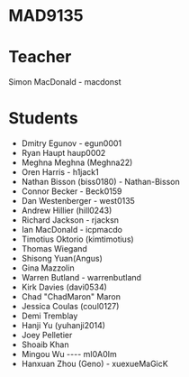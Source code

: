 MAD9135
=======

Teacher
=======

Simon MacDonald - macdonst


Students
========

* Dmitry Egunov - egun0001 
* Ryan Haupt haup0002
* Meghna Meghna (Meghna22)
* Oren Harris - h1jack1
* Nathan Bisson (biss0180) - Nathan-Bisson
* Connor Becker - Beck0159
* Dan Westenberger - west0135
* Andrew Hillier (hill0243)
* Richard Jackson - rjacksn
* Ian MacDonald - icpmacdo
* Timotius Oktorio (kimtimotius)
* Thomas Wiegand
* Shisong Yuan(Angus)
* Gina Mazzolin
* Warren Butland - warrenbutland
* Kirk Davies (davi0534)
* Chad  "ChadMaron"  Maron 
* Jessica Coulas (coul0127) 
* Demi Tremblay
* Hanji Yu (yuhanji2014)
* Joey Pelletier
* Shoaib Khan
* Mingou Wu ---- mI0A0Im
* Hanxuan Zhou (Geno) - xuexueMaGicK

